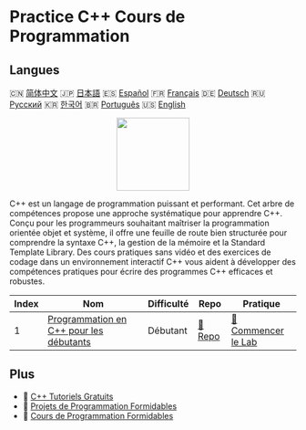 # Practice C++ Cours de Programmation

## Langues

🇨🇳 [简体中文](README_zh.md) 🇯🇵 [日本語](README_ja.md) 🇪🇸 [Español](README_es.md) 🇫🇷 [Français](README_fr.md) 🇩🇪 [Deutsch](README_de.md) 🇷🇺 [Русский](README_ru.md) 🇰🇷 [한국어](README_ko.md) 🇧🇷 [Português](README_pt.md) 🇺🇸 [English](README.md) 

<div align="center">
<img width="128px" src="https://file.labex.io/path/kjx58efaCNu0.png">
</div>

C++ est un langage de programmation puissant et performant. Cet arbre de compétences propose une approche systématique pour apprendre C++. Conçu pour les programmeurs souhaitant maîtriser la programmation orientée objet et système, il offre une feuille de route bien structurée pour comprendre la syntaxe C++, la gestion de la mémoire et la Standard Template Library. Des cours pratiques sans vidéo et des exercices de codage dans un environnement interactif C++ vous aident à développer des compétences pratiques pour écrire des programmes C++ efficaces et robustes.

|   Index | Nom                                                                                                  | Difficulté   | Repo                                                                   | Pratique                                                                         |
|---------|------------------------------------------------------------------------------------------------------|--------------|------------------------------------------------------------------------|----------------------------------------------------------------------------------|
|       1 | [Programmation en C++ pour les débutants](https://labex.io/fr/courses/cpp-programming-for-beginners) | Débutant     | [🔗 Repo](https://github.com/labex-labs/cpp-programming-for-beginners) | [🚀 Commencer le Lab](https://labex.io/fr/courses/cpp-programming-for-beginners) |

## Plus

- 🔗 [C++ Tutoriels Gratuits](https://github.com/labex-labs/cpp-free-tutorials)
- 🔗 [Projets de Programmation Formidables](https://github.com/labex-labs/awesome-programming-projects)
- 🔗 [Cours de Programmation Formidables](https://github.com/labex-labs/awesome-programming-courses)

